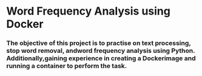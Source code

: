 # Word Frequency Analysis using Docker
### The objective of this project is to practise on text processing, stop word removal, andword frequency analysis using Python. Additionally,gaining experience in creating a Dockerimage and running a container to perform the task.
